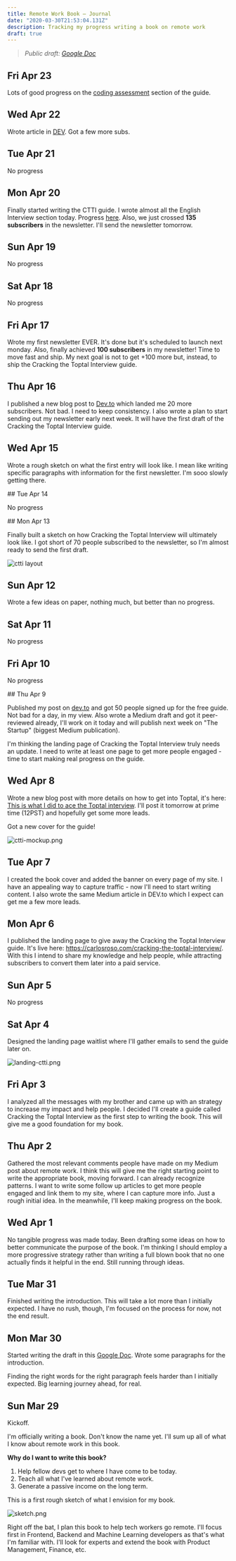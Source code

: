 ```yaml
---
title: Remote Work Book — Journal
date: "2020-03-30T21:53:04.131Z"
description: Tracking my progress writing a book on remote work
draft: true
---
```


> *Public draft: [Google Doc](https://docs.google.com/document/d/1caLcOkSg4Bti1YHWL6QDjmpHfyd6bFsQa83WGWKzS84/edit#heading=h.w1mlzdqdn8sc)*

<div class="divider"></div>

## Fri Apr 23

Lots of good progress on the [coding assessment](/ctti-draft) section of the guide.

## Wed Apr 22

Wrote article in [DEV](https://dev.to/caroso1222/this-is-how-much-you-can-really-make-in-the-top-remote-working-platforms-100k-32og). Got a few more subs.

## Tue Apr 21

No progress

## Mon Apr 20

Finally started writing the CTTI guide. I wrote almost all the English Interview section today. Progress [here](/ctti-draft). Also, we just crossed **135 subscribers** in the newsletter. I'll send the newsletter tomorrow.

## Sun Apr 19

No progress

## Sat Apr 18

No progress

## Fri Apr 17

Wrote my first newsletter EVER. It's done but it's scheduled to launch next monday. Also, finally achieved **100 subscribers** in my newsletter! Time to move fast and ship. My next goal is not to get +100 more but, instead, to ship the Cracking the Toptal Interview guide.

## Thu Apr 16

I published a new blog post to [Dev.to](https://dev.to/caroso1222/please-stop-doing-this-in-your-resume-2mga) which landed me 20 more subscribers. Not bad. I need to keep consistency. I also wrote a plan to start sending out my newsletter early next week. It will have the first draft of the Cracking the Toptal Interview guide.

## Wed Apr 15

Wrote a rough sketch on what the first entry will look like. I mean like writing specific paragraphs with information for the first newsletter. I'm sooo slowly getting there.

## Tue Apr 14

No progress

## Mon Apr 13

Finally built a sketch on how Cracking the Toptal Interview will ultimately look like. I got short of 70 people subscribed to the newsletter, so I'm almost ready to send the first draft.

![ctti layout](ctti-layout.png)

## Sun Apr 12

Wrote a few ideas on paper, nothing much, but better than no progress.

## Sat Apr 11

No progress

## Fri Apr 10

No progress

## Thu Apr 9

Published my post on [dev.to](https://dev.to/caroso1222/how-i-got-into-the-most-exclusive-remote-working-platforms-45dk) and got 50 people signed up for the free guide. Not bad for a day, in my view. Also wrote a Medium draft and got it peer-reviewed already, I'll work on it today and will publish next week on "The Startup" (biggest Medium publication).

I'm thinking the landing page of Cracking the Toptal Interview truly needs an update. I need to write at least one page to get more people engaged - time to start making real progress on the guide.

## Wed Apr 8

Wrote a new blog post with more details on how to get into Toptal, it's here: [This is what I did to ace the Toptal interview](/this-is-what-i-did-to-ace-the-toptal-interview). I'll post it tomorrow at prime time (12PST) and hopefully get some more leads. 

Got a new cover for the guide!

![ctti-mockup.png](ctti-mockup.png)

## Tue Apr 7

I created the book cover and added the banner on every page of my site. I have an appealing way to capture traffic - now I'll need to start writing content. I also wrote the same Medium article in DEV.to which I expect can get me a few more leads.

## Mon Apr 6

I published the landing page to give away the Cracking the Toptal Interview guide. It's live here: https://carlosroso.com/cracking-the-toptal-interview/. With this I intend to share my knowledge and help people, while attracting subscribers to convert them later into a paid service.

## Sun Apr 5

No progress

## Sat Apr 4

Designed the landing page waitlist where I'll gather emails to send the guide later on.

![landing-ctti.png](landing-ctti.png)

## Fri Apr 3

I analyzed all the messages with my brother and came up with an strategy to increase my impact and help people. I decided I'll create a guide called Cracking the Toptal Interview as the first step to writing the book. This will give me a good foundation for my book.

## Thu Apr 2

Gathered the most relevant comments people have made on my Medium post about remote work. I think this will give me the right starting point to write the appropriate book, moving forward. I can already recognize patterns. I want to write some follow up articles to get more people engaged and link them to my site, where I can capture more info. Just a rough initial idea. In the meanwhile, I'll keep making progress on the book.

## Wed Apr 1

No tangible progress was made today. Been drafting some ideas on how to better communicate the purpose of the book. I'm thinking I should employ a more progressive strategy rather than writing a full blown book that no one actually finds it helpful in the end. Still running through ideas.

## Tue Mar 31

Finished writing the introduction. This will take a lot more than I initially expected. I have no rush, though, I'm focused on the process for now, not the end result.

## Mon Mar 30

Started writing the draft in this [Google Doc](https://docs.google.com/document/d/1caLcOkSg4Bti1YHWL6QDjmpHfyd6bFsQa83WGWKzS84/edit#heading=h.w1mlzdqdn8sc). Wrote some paragraphs for the introduction.

Finding the right words for the right paragraph feels harder than I initially expected. Big learning journey ahead, for real.

## Sun Mar 29

Kickoff.

I'm officially writing a book. Don't know the name yet. I'll sum up all of what I know about remote work in this book.

**Why do I want to write this book?**
1. Help fellow devs get to where I have come to be today.
2. Teach all what I've learned about remote work.
3. Generate a passive income on the long term.

This is a first rough sketch of what I envision for my book.

![sketch.png](sketch.png)

Right off the bat, I plan this book to help tech workers go remote. I'll focus first in Frontend, Backend and Machine Learning developers as that's what I'm familiar with. I'll look for experts and extend the book with Product Management, Finance, etc.
